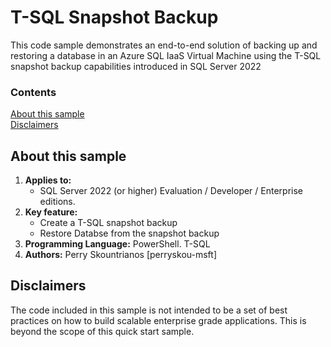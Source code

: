 # T-SQL Snapshot Backup
This code sample demonstrates an end-to-end solution of backing up and restoring a database in an Azure SQL IaaS Virtual Machine using the T-SQL snapshot backup capabilities introduced in SQL Server 2022

### Contents

[About this sample](#about-this-sample)<br/>
[Disclaimers](#disclaimers)<br/>

<a name=about-this-sample></a>

## About this sample

1. **Applies to:**
	- SQL Server 2022 (or higher) Evaluation / Developer / Enterprise editions.
2. **Key feature:**
	- Create a T-SQL snapshot backup
	- Restore Databse from the snapshot backup
3. **Programming Language:** PowerShell. T-SQL
5. **Authors:** Perry Skountrianos [perryskou-msft]

<a name=disclaimers></a>

## Disclaimers
The code included in this sample is not intended to be a set of best practices on how to build scalable enterprise grade applications. This is beyond the scope of this quick start sample.
